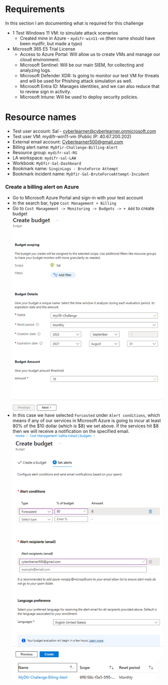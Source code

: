 # Requirements
In this section I am documenting what is required for this challenge

- 1 Test Windows 11 VM: to simulate attack scenarios 
    - Created mine in Azure - `mydifr-win11-vm` (then name should have been mydfir, but made a typo)
- Microsoft 365 E5 Trial License  
	- Access to Azure Portal: Will allow us to create VMs and manage our cloud environment.
	- Microsoft Sentinel: Will be our main SIEM, for collecting and analyzing logs.
	- Microsoft Defender XDR: Is going to monitor our test VM for threats and will be used for Phishing attack simulation as well.
	- Microsoft Entra ID: Manages identities, and we can also reduce that to review sign in activity.
	- Microsoft Intune: Will be used to deploy security policies.

# Resource names
- Test user account: Sal - cyberlearner@cyberlearner.onmicrosoft.com
- Test user VM: mydifr-win11-vm (Public IP: 40.67.200.202)
- External email account: Cyberlearner500@gmail.com
- Billing alert name: `MyDfir-Challenge-Billing-Alert`
- Resource group: `mydifr-sal-RG`
- LA workspace: `mydifr-sal-LAW`
- Workbook: `MyDfir-Sal-Dashboard`
- Bookmark name: `SinginLogs - BruteForce Attempt`
- Bookmark incident name: `MyDfir-Sal-BruteForceAttempt-Incident`


### Create a billing alert on Azure
- Go to Microsoft Azure Portal and sign-in with your test account 
- In the search bar, type `Cost Management + Billing`
- Go to `Cost Management -> Monitoring -> Budgets -> + Add` to create budget
![alt text](images/image.png)
- In this case we have selected `Forcasted` under `Alert conditions`, which means if any of our services in Microsoft Azure is going to incur at least 80% of the $10 dollar (which is $8) we set above. If the services hit $8 then we will receive a notification on the specified email.
![alt text](images/image-1.png)
![alt text](images/image-2.png)
